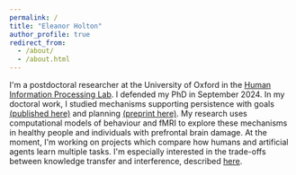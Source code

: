 ```yaml
---
permalink: /
title: "Eleanor Holton"
author_profile: true
redirect_from: 
  - /about/
  - /about.html
---
```


I'm a postdoctoral researcher at the University of Oxford in the [Human Information Processing Lab](https://humaninformationprocessing.com/). I defended my PhD in September 2024. In my doctoral work, I studied mechanisms supporting persistence with goals [(published here)](https://www.nature.com/articles/s41562-024-01844-5) and planning [(preprint here)](https://osf.io/preprints/psyarxiv/y8xqr/). My research uses computational models of behaviour and fMRI to explore these mechanisms in healthy people and individuals with prefrontal brain damage. At the moment, I'm working on projects which compare how humans and artificial agents learn multiple tasks. I'm especially interested in the trade-offs between knowledge transfer and interference, described [here](https://2023.ccneuro.website/proceedings/0001124.pdf?s=W&pn=1595). 


